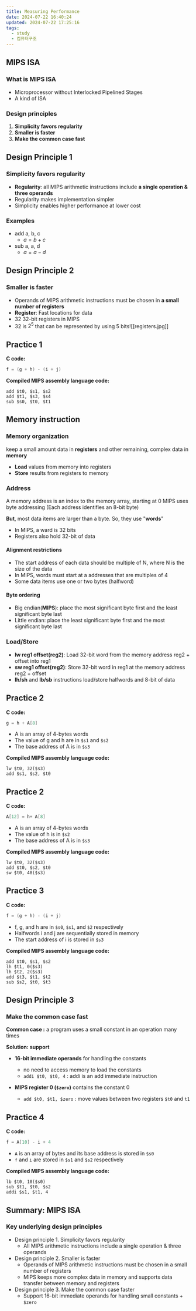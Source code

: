```yaml
---
title: Measuring Performance
date: 2024-07-22 16:40:24
updated: 2024-07-22 17:25:16
tags:
  - study
  - 컴퓨터구조
---
```

## MIPS ISA
### What is MIPS ISA
- Microprocessor without Interlocked Pipelined Stages
- A kind of ISA

### Design principles
1. **Simplicity favors regularity**
2. **Smaller is faster**
3. **Make the common case fast**

## Design Principle 1
### Simplicity favors regularity
- **Regularity**: all MIPS arithmetic instructions include **a single operation & three operands** 
- Regularity makes implementation simpler 
- Simplicity enables higher performance at lower cost

### Examples
- add a, b, c
	- $a = b + c$
- sub a, a, d
	- $a = a - d$

## Design Principle 2
### Smaller is faster
- Operands of MIPS arithmetic instructions must be chosen in **a small number of registers**
- **Register**: Fast locations for data
- 32 32-bit registers in MIPS
- 32 is $2^5$ that can be represented by using 5 bits![[registers.jpg]]

## Practice 1
**C code:**
```c
f = (g + h) - (i + j)
```
**Compiled MIPS assembly language code:**
```
add $t0, $s1, $s2
add $t1, $s3, $s4
sub $s0, $t0, $t1
```

## Memory instruction
### Memory organization
keep a small amount data in **registers** and other remaining, complex data in **memory**
- **Load** values from memory into registers
- **Store** results from registers to memory
### Address
A memory address is an index to the memory array, starting at 0 
MIPS uses byte addressing (Each address identifies an 8-bit byte)

**But**, most data items are larger than a byte. So, they use "**words**" 
- In MIPS, a ward is 32 bits
- Registers also hold 32-bit of data
#### Alignment restrictions

- The start address of each data should be multiple of N, where N is the size of the data
- In MIPS, words must start at a addresses that are multiples of 4
- Some data items use one or two bytes (halfword)
#### Byte ordering
- Big endian(**MIPS**): place the most significant byte first and the least significant byte last
- Little endian: place the least significant byte first and the most significant byte last  
### Load/Store
- **lw reg1 offset(reg2)**: Load 32-bit word from the memory address reg2 + offset into reg1
- **sw reg1 offset(reg2)**: Store 32-bit word in reg1 at the memory address reg2 + offset
- **lh/sh** and **lb/sb** instructions load/store halfwords and 8-bit of data

## Practice 2
**C code:**
```c
g = h + A[8]
```
- A is an array of 4-bytes words
- The value of g and h are in `$s1` and `$s2`
- The base address of A is in `$s3`

**Compiled MIPS assembly language code:**
```
lw $t0, 32($s3)
add $s1, $s2, $t0
```

## Practice 2
**C code:**
```c
A[12] = h+ A[8]
```
- A is an array of 4-bytes words
- The value of h is in `$s2`
- The base address of A is in `$s3`

**Compiled MIPS assembly language code:**
```
lw $t0, 32($s3)
add $t0, $s2, $t0
sw $t0, 48($s3)
```

## Practice 3
**C code:**
```c
f = (g + h) - (i + j)
```
- f, g, and h are in `$s0`, `$s1`, and `$2` respectively
- Halfwords i and j are sequentially stored in memory
- The start address of i is stored in `$s3`

**Compiled MIPS assembly language code:**
```
add $t0, $s1, $s2
lh $t1, 0($s3)
lh $t2, 2($s3)
add $t3, $t1, $t2
sub $s2, $t0, $t3
```

## Design Principle 3
### Make the common case fast
**Common case :** a program uses a small constant in an operation many times 

**Solution: support** 
- **16-bit immediate operands** for handling the constants
	- no need to access memory to load the constants
	- `addi $t0, $t0, 4` : addi is an add immediate instruction

- **MIPS register 0 (`$zero`)** contains the constant 0
	- `add $t0, $t1, $zero` : move values between two registers `$t0` and `t1`

## Practice 4
**C code:**
```c
f = A[10] - i + 4
```
- `A` is an array of bytes and its base address is stored in `$s0`
- `f` and `i` are stored in `$s1` and `$s2` respectively

**Compiled MIPS assembly language code:**
```
lb $t0, 10($s0)
sub $t1, $t0, $s2
addi $s1, $t1, 4
```
  

## Summary: MIPS ISA

### Key underlying design principles

- Design principle 1. Simplicity favors regularity
	- All MIPS arithmetic instructions include a single operation & three operands
- Design principle 2. Smaller is faster
	- Operands of MIPS arithmetic instructions must be chosen in a small number of registers
	- MIPS keeps more complex data in memory and supports data transfer between memory and registers
- Design principle 3. Make the common case faster
	- Support 16-bit immediate operands for handling small constants + `$zero`
